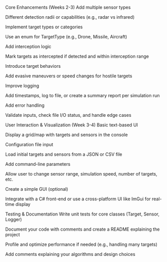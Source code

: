 Core Enhancements (Weeks 2-3)
 Add multiple sensor types

Different detection radii or capabilities (e.g., radar vs infrared)

 Implement target types or categories

Use an enum for TargetType (e.g., Drone, Missile, Aircraft)

 Add interception logic

Mark targets as intercepted if detected and within interception range

 Introduce target behaviors

Add evasive maneuvers or speed changes for hostile targets

 Improve logging

Add timestamps, log to file, or create a summary report per simulation run

 Add error handling

Validate inputs, check file I/O status, and handle edge cases


User Interaction & Visualization (Week 3-4)
 Basic text-based UI

Display a grid/map with targets and sensors in the console

 Configuration file input

Load initial targets and sensors from a JSON or CSV file

 Add command-line parameters

Allow user to change sensor range, simulation speed, number of targets, etc.

 Create a simple GUI (optional)

Integrate with a C# front-end or use a cross-platform UI like ImGui for real-time display


Testing & Documentation
 Write unit tests for core classes (Target, Sensor, Logger)

 Document your code with comments and create a README explaining the project

 Profile and optimize performance if needed (e.g., handling many targets)

 Add comments explaining your algorithms and design choices
